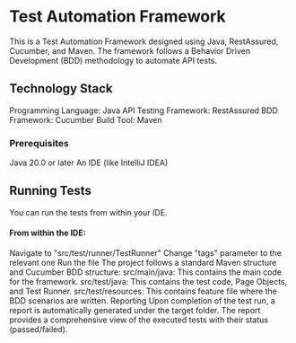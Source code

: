 # Test Automation Framework
This is a Test Automation Framework designed using Java, RestAssured, Cucumber, and Maven. The framework follows a Behavior Driven Development (BDD) methodology to automate API tests.
## Technology Stack
Programming Language: Java
API Testing Framework: RestAssured
BDD Framework: Cucumber
Build Tool: Maven
### Prerequisites
Java 20.0 or later
An IDE (like IntelliJ IDEA)
## Running Tests
You can run the tests from within your IDE.
#### From within the IDE:
Navigate to "src/test/runner/TestRunner"
Change "tags" parameter to the relevant one
Run the file
The project follows a standard Maven structure and Cucumber BDD structure:
src/main/java: This contains the main code for the framework.
src/test/java: This contains the test code, Page Objects, and Test Runner.
src/test/resources: This contains feature file where the BDD scenarios are written.
Reporting
Upon completion of the test run, a report is automatically generated under the target folder. The report provides a comprehensive view of the executed tests with their status (passed/failed).
